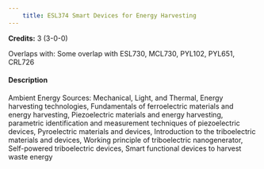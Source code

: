 ```yaml
---
    title: ESL374 Smart Devices for Energy Harvesting
---
```

**Credits:** 3 (3-0-0)



Overlaps with: Some overlap with ESL730, MCL730, PYL102, PYL651, CRL726

#### Description 
Ambient Energy Sources: Mechanical, Light, and Thermal, Energy harvesting technologies, Fundamentals of ferroelectric materials and energy harvesting, Piezoelectric materials and energy harvesting, parametric identification and measurement techniques of piezoelectric devices, Pyroelectric materials and devices, Introduction to the triboelectric materials and devices, Working principle of triboelectric nanogenerator, Self-powered triboelectric devices, Smart functional devices to harvest waste energy